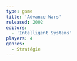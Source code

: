 ```yaml
---
type: game
title: 'Advance Wars'
released: 2002
editors: 
  - 'Intelligent Systems'
players: 4
genres:
  - Stratégie
---
```

